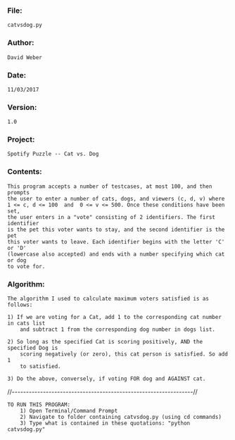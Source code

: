 ### File:       
	catvsdog.py
### Author:     
	David Weber
### Date:       
	11/03/2017
### Version:    
	1.0

### Project:	
	Spotify Puzzle -- Cat vs. Dog

### Contents:   
	This program accepts a number of testcases, at most 100, and then prompts
	the user to enter a number of cats, dogs, and viewers (c, d, v) where 
	1 <= c, d <= 100  and  0 <= v <= 500. Once these conditions have been set,
	the user enters in a "vote" consisting of 2 identifiers. The first identifier
	is the pet this voter wants to stay, and the second identifier is the pet
	this voter wants to leave. Each identifier begins with the letter 'C' or 'D' 
	(lowercase also accepted) and ends with a number specifying which cat or dog 
	to vote for. 

### Algorithm:
	The algorithm I used to calculate maximum voters satisfied is as follows:

	1) If we are voting for a Cat, add 1 to the corresponding cat number in cats list
		and subtract 1 from the corresponding dog number in dogs list. 

	2) So long as the specified Cat is scoring positively, AND the specified Dog is 
		scoring negatively (or zero), this cat person is satisfied. So add 1 
		to satisfied.

	3) Do the above, conversely, if voting FOR dog and AGAINST cat.


//----------------------------------------------------------------//

	TO RUN THIS PROGRAM:
		1) Open Terminal/Command Prompt
		2) Navigate to folder containing catvsdog.py (using cd commands)
		3) Type what is contained in these quotations: "python catvsdog.py"
 


